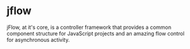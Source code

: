 # jflow
jFlow, at it's core,  is a controller framework that provides a common component structure for JavaScript projects and an amazing flow control for asynchronous activity.
